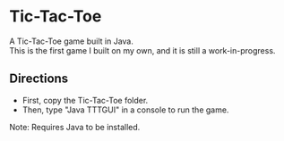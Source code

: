 # Tic-Tac-Toe

A Tic-Tac-Toe game built in Java. <br />
This is the first game I built on my own, and it is still a work-in-progress.

## Directions
- First, copy the Tic-Tac-Toe folder.
- Then, type "Java TTTGUI" in a console to run the game.

Note: Requires Java to be installed.